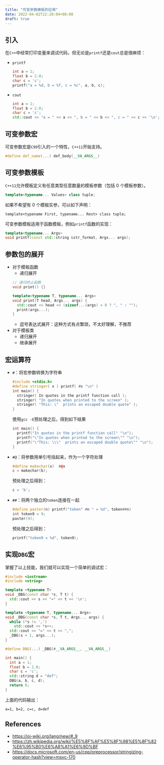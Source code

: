 ```yaml
---
title: "可变参数模板的应用"
date: 2022-04-02T22:20:04+08:00
draft: true
---
```


## 引入

在`C++`中经常打印变量来调试代码，但无论是`printf`还是`cout`总是很麻烦：

- `printf`
  ```cpp
  int a = 1;
  float b = 2.0;
  char c = 'c';
  printf("a = %d, b = %f, c = %c", a, b, c);
  ```

- `cout`
  ```cpp
  int a = 1;
  float b = 2.0;
  char c = 'c';
  std::cout << "a = " << a << ", b = " << b << ", c = " << c << '\n';
  ```

## 可变参数宏

可变参数宏是`C99`引入的一个特性，`C++11`开始支持。

```cpp
#define def_name(...) def_body(__VA_ARGS__)
```

## 可变参数模板

`C++11`允许模板定义有任意类型任意数量的模板参数（包括 $0$ 个模板参数）。

```cpp
template<typename... Values> class tuple;
```

如果不希望有 $0$ 个模板实参，可以如下声明：

```
template<typename First, typename... Rest> class tuple;
```

可变参数模板适用于函数模板，例如`printf`函数的实现：

```cpp
template<typename... Args>
void printf(const std::string &str_format, Args... args);
```

## 参数包的展开

- 对于模板函数
  - 递归展开
  ```cpp
  // 递归终止函数
  void print() {}
  
  template<typename T, typename... Args>
  void print(T head, Args... args) {
    std::cout << head << (sizeof...(args) > 0 ? ", " : "");
    print(args...);
  }
  ```
  - 逗号表达式展开：这种方式有点繁琐，不太好理解，不推荐
- 对于模板类
  - 递归展开
  - 继承展开

## 宏运算符

- `#`：将宏参数转换为字符串
  ```cpp
  #include <stdio.h>
  #define stringer( x ) printf( #x "\n" )
  int main() {
    stringer( In quotes in the printf function call );
    stringer( "In quotes when printed to the screen" );
    stringer( "This: \"  prints an escaped double quote" );
  }
  ```

  使用`gcc -E`预处理之后，得到如下结果
  ```cpp
  int main() {
    printf("In quotes in the printf function call" "\n");
    printf("\"In quotes when printed to the screen\"" "\n");
    printf("\"This: \\\"  prints an escaped double quote\"" "\n");
  }
  ```

- `#@`：将参数用单引号括起来，作为一个字符处理
  ```cpp
  #define makechar(x)  #@x
  c = makechar(b);
  ```
  预处理之后得到：
  ```cpp
  c = 'b';
  ```
- `##`：将两个独立的`token`连接在一起
  ```cpp
  #define paster(n) printf("token" #n " = %d", token##n)
  int token9 = 9;
  paster(9);
  ```
  预处理之后得到：
  ```cpp
  printf("token9 = %d", token9);
  ```

## 实现`DBG`宏

掌握了以上技能，我们就可以实现一个简单的调试宏：

```cpp
#include <iostream>
#include <string>

template <typename T>
void _DBG(const char *s, T t) {
  std::cout << s << "=" << t << '\n';
}

template <typename T, typename... Args>
void _DBG(const char *s, T t, Args... args) {
  while (*s != ',')
    std::cout << *s++;
  std::cout << "=" << t << ",";
  _DBG(s + 1, args...);
}

#define DBG(...) _DBG(#__VA_ARGS__, __VA_ARGS__)

int main() {
  int a = 1;
  float b = 2.0;
  char c = 'c';
  std::string d = "def";
  DBG(a, b, c, d);
  return 0;
}
```

上面的代码输出：

```
a=1, b=2, c=c, d=def 
```

## References

- <https://oi-wiki.org/lang/new/#_9>
- <https://zh.wikipedia.org/wiki/%E5%8F%AF%E5%8F%98%E5%8F%82%E6%95%B0%E6%A8%A1%E6%9D%BF>
- <https://docs.microsoft.com/en-us/cpp/preprocessor/stringizing-operator-hash?view=msvc-170>